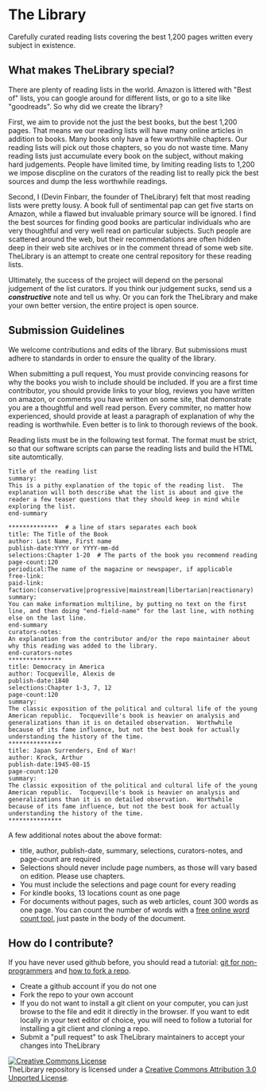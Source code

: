 The Library
==========

Carefully curated reading lists covering the best 1,200 pages written every subject in existence.


What makes TheLibrary special?
-----------------------
There are plenty of reading lists in the world.  Amazon is littered with "Best of" lists, you can google around for different lists, or go to a site like "goodreads".  So why did we create the library?

First, we aim to provide not the just the best books, but the best 1,200 pages.  That means we our reading lists will have many online articles in addition to books.  Many books only have a few worthwhile chapters.  Our reading lists will pick out those chapters, so you do not waste time.  Many reading lists just accumulate every book on the subject, without making hard judgements.  People have limited time, by limiting reading lists to 1,200 we impose discpline on the curators of the reading list to really pick the best sources and dump the less worthwhile readings.


Second, I (Devin Finbarr, the founder of TheLibrary) felt that most reading lists were pretty lousy.  A book full of sentimental pap can get five starts on Amazon, while a flawed but invaluable primary source will be ignored.  I find the best sources for finding good books are particular individuals who are very thoughtful and very well read on particular subjects.  Such people are scattered around the web, but their recommendations are often hidden deep in their web site archives or in the comment thread of some web site.  TheLibrary is an attempt to create one central repository for these reading lists.

Ultimately, the success of the project will depend on the personal judgement of the list curators.  If you think our judgement sucks, send us a ***constructive*** note and tell us why.  Or you can fork the TheLibrary and make your own better version, the entire project is open source.

Submission Guidelines
---------------------
We welcome contributions and edits of the library.  But submissions must adhere to standards in order to ensure the quality of the library.

When submitting a pull request, You must provide convincing reasons for why the books you wish to include should be included.  If you are a first time contributor, you should provide links to your blog, reviews you have written on amazon, or comments you have written on some site, that demonstrate you are a thoughtful and well read person.  Every commiter, no matter how experienced, should provide at least a paragraph of explanation of why the reading is worthwhile.  Even better is to link to thorough reviews of the book.  

Reading lists must be in the following test format.  The format must be strict, so that our software scripts can parse the reading lists and build the HTML site automtically.

```
Title of the reading list
summary:
This is a pithy explanation of the topic of the reading list.  The explanation will both describe what the list is about and give the reader a few teaser questions that they should keep in mind while exploring the list.
end-summary

**************  # a line of stars separates each book
title: The Title of the Book
author: Last Name, First name
publish-date:YYYY or YYYY-mm-dd
selections:Chapter 1-20  # The parts of the book you recommend reading
page-count:120 
periodical:The name of the magazine or newspaper, if applicable
free-link:
paid-link:
faction:(conservative|progressive|mainstream|libertarian|reactionary)
summary:
You can make information multiline, by putting no text on the first line, and then doing "end-field-name" for the last line, with nothing else on the last line.
end-summary
curators-notes:
An explanation from the contributor and/or the repo maintainer about why this reading was added to the library.
end-curators-notes
***************
title: Democracy in America
author: Tocqueville, Alexis de
publish-date:1840
selections:Chapter 1-3, 7, 12
page-count:120
summary:
The classic exposition of the political and cultural life of the young American republic.  Tocqueville's book is heavier on analysis and generalizations than it is on detailed observation.  Worthwhile because of its fame influence, but not the best book for actually understanding the history of the time.
***************
title: Japan Surrenders, End of War!
author: Krock, Arthur
publish-date:1945-08-15
page-count:120
summary:
The classic exposition of the political and cultural life of the young American republic.  Tocqueville's book is heavier on analysis and generalizations than it is on detailed observation.  Worthwhile because of its fame influence, but not the best book for actually understanding the history of the time.
***************

``` 

A few additional notes about the above format:
* title, author, publish-date, summary, selections, curators-notes, and page-count are required
* Selections should never include page numbers, as those will vary based on edition.  Please use chapters.
* You must include the selections and page count for every reading
* For kindle books, 13 locations count as one page
* For documents without pages, such as web articles, count 300 words as one page.  You can count the number of words with a [free online word count tool](http://www.wordcounttool.com/), just paste in the body of the document.




How do I contribute?
-----------------------

If you have never used github before, you should read a tutorial: [git for non-programmers](http://www.sitepoint.com/version-control-git/) and [how to fork a repo](https://help.github.com/articles/fork-a-repo).


* Create a github account if you do not one
* Fork the repo to your own account
* If you do not want to install a git client on your computer, you can just browse to the file and edit it directly in the browser.  If you want to edit locally in your text editor of choice, you will need to follow a tutorial for installing a git client and cloning a repo.
* Submit a "pull request" to ask TheLibrary maintainers to accept your changes into TheLibrary



<a rel="license" href="http://creativecommons.org/licenses/by/3.0/deed.en_US"><img alt="Creative Commons License" style="border-width:0" src="http://i.creativecommons.org/l/by/3.0/88x31.png" /></a><br />TheLibrary repository is licensed under a <a rel="license" href="http://creativecommons.org/licenses/by/3.0/deed.en_US">Creative Commons Attribution 3.0 Unported License</a>.